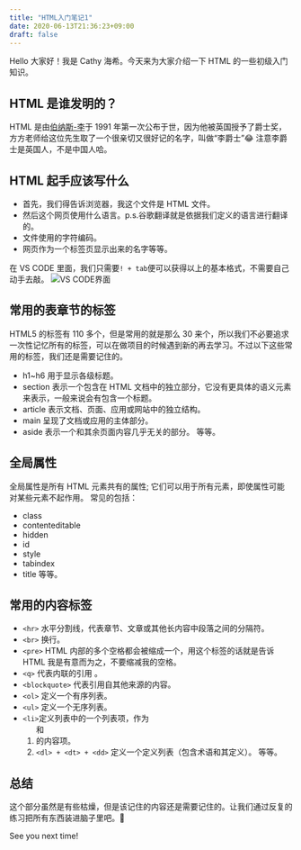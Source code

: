 ```yaml
---
title: "HTML入门笔记1"
date: 2020-06-13T21:36:23+09:00
draft: false
---
```


Hello 大家好！我是 Cathy 海希。今天来为大家介绍一下 HTML 的一些初级入门知识。

## HTML 是谁发明的？

HTML 是由[伯纳斯-李](https://zh.wikipedia.org/wiki/%E8%92%82%E5%A7%86%C2%B7%E4%BC%AF%E7%BA%B3%E6%96%AF-%E6%9D%8E)于 1991 年第一次公布于世，因为他被英国授予了爵士奖，方方老师给这位先生取了一个很亲切又很好记的名字，叫做“李爵士”😂 注意李爵士是英国人，不是中国人哈。

## HTML 起手应该写什么

- 首先，我们得告诉浏览器，我这个文件是 HTML 文件。
- 然后这个网页使用什么语言。p.s.谷歌翻译就是依据我们定义的语言进行翻译的。
- 文件使用的字符编码。
- 网页作为一个标签页显示出来的名字等等。

在 VS CODE 里面，我们只需要`! + tab`便可以获得以上的基本格式，不需要自己动手去敲。
![VS CODE界面](https://i.loli.net/2020/06/13/hwQsMSKydIFt54f.png)

## 常用的表章节的标签

HTML5 的标签有 110 多个，但是常用的就是那么 30 来个，所以我们不必要追求一次性记忆所有的标签，可以在做项目的时候遇到新的再去学习。不过以下这些常用的标签，我们还是需要记住的。

- h1~h6
  用于显示各级标题。
- section
  表示一个包含在 HTML 文档中的独立部分，它没有更具体的语义元素来表示，一般来说会有包含一个标题。
- article
  表示文档、页面、应用或网站中的独立结构。
- main
  呈现了文档或应用的主体部分。
- aside
  表示一个和其余页面内容几乎无关的部分。
  等等。

## 全局属性

全局属性是所有 HTML 元素共有的属性; 它们可以用于所有元素，即使属性可能对某些元素不起作用。
常见的包括：

- class
- contenteditable
- hidden
- id
- style
- tabindex
- title
  等等。

## 常用的内容标签

- `<hr>` 水平分割线，代表章节、文章或其他长内容中段落之间的分隔符。
- `<br>` 换行。
- `<pre>` HTML 内部的多个空格都会被缩成一个，用这个标签的话就是告诉 HTML 我是有意而为之，不要缩减我的空格。
- `<q>` 代表内联的引用 。
- `<blockquote>` 代表引用自其他来源的内容。
- `<ol>` 定义一个有序列表。
- `<ul>` 定义一个无序列表。
- `<li>`定义列表中的一个列表项，作为<ol>和<li>的内容项。
- `<dl> + <dt> + <dd>` 定义一个定义列表（包含术语和其定义）。
  等等。

## 总结

这个部分虽然是有些枯燥，但是该记住的内容还是需要记住的。让我们通过反复的练习把所有东西装进脑子里吧。🧠

See you next time!
